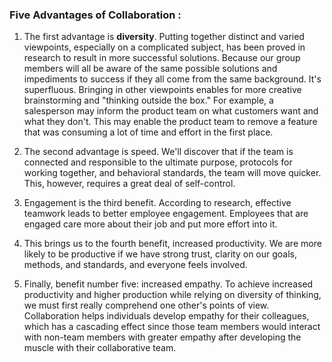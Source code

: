 ### Five Advantages of Collaboration :

1. The first advantage is **diversity**. Putting together distinct and varied viewpoints, especially on a complicated subject, has been proved in research to result in more successful solutions. Because our group members will all be aware of the same possible solutions and impediments to success if they all come from the same background. It's superfluous. Bringing in other viewpoints enables for more creative brainstorming and "thinking outside the box." For example, a salesperson may inform the product team on what customers want and what they don't. This may enable the product team to remove a feature that was consuming a lot of time and effort in the first place.

2. The second advantage is speed. We'll discover that if the team is connected and responsible to the ultimate purpose, protocols for working together, and behavioral standards, the team will move quicker. This, however, requires a great deal of self-control.

3. Engagement is the third benefit. According to research, effective teamwork leads to better employee engagement. Employees that are engaged care more about their job and put more effort into it.

4. This brings us to the fourth benefit, increased productivity. We are more likely to be productive if we have strong trust, clarity on our goals, methods, and standards, and everyone feels involved. 

5. Finally, benefit number five: increased empathy. To achieve increased productivity and higher production while relying on diversity of thinking, we must first really comprehend one other's points of view. Collaboration helps individuals develop empathy for their colleagues, which has a cascading effect since those team members would interact with non-team members with greater empathy after developing the muscle with their collaborative team.
